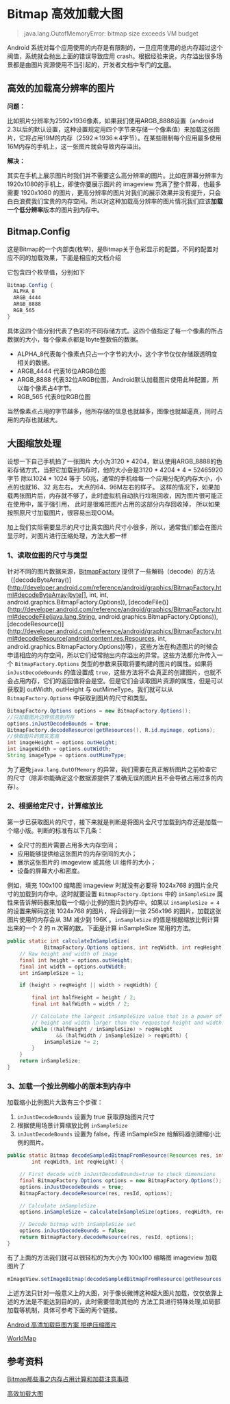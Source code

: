 # Bitmap 高效加载大图

> java.lang.OutofMemoryError: bitmap size exceeds VM budget

Android 系统对每个应用使用的内存是有限制的，一旦应用使用的总内存超过这个阀值，系统就会抛出上面的错误导致应用 crash。根据经验来说，内存溢出很多场景都是由图片资源使用不当引起的，开发者文档中专门的[文章](https://developer.android.com/training/displaying-bitmaps/index.html)。

## 高效的加载高分辨率的图片

**问题：**

比如照片分辨率为2592x1936像素，如果我们使用ARGB_8888设置（android 2.3以后的默认设置，这种设置规定用四个字节来存储一个像素值）来加载这张图片，它将占用19M的内存（2592＊1936＊4字节）。在某些限制每个应用最多使用16M内存的手机上，这一张图片就会导致内存溢出。

**解决：**

其实在手机上展示图片时我们并不需要这么高分辨率的图片。比如在屏幕分辨率为1920x1080的手机上，即使你要展示图片的 imageview 充满了整个屏幕，也最多需要 1920x1080 的图片，更高分辨率的图片对我们的展示效果并没有提升，只会白白浪费我们宝贵的内存空间。所以对这种加载高分辨率的图片情况我们应该**加载一个低分辨率**版本的图片到内存中。

## Bitmap.Config

这是Bitmap的一个内部类(枚举)，是Bitmap关于色彩显示的配置，不同的配置对应不同的加载效果，下面是相应的文档介绍

它包含四个枚举值，分别如下

```java
Bitmap.Config {
  ALPHA_8
  ARGB_4444
  ARGB_8888
  RGB_565
}
```

具体这四个值分别代表了色彩的不同存储方式。这四个值指定了每一个像素的所占数据的大小，每个像素点都是1byte整数倍的数据。

- ALPHA_8代表每个像素点只占一个字节的大小，这个字节仅仅存储跟透明度相关的数据。
- ARGB_4444 代表16位ARGB位图
- ARGB_8888 代表32位ARGB位图，Android默认加载图片使用此种配置，所以每个像素占4字节。
- RGB_565 代表8位RGB位图

当然像素点占用的字节越多，他所存储的信息也就越多，图像也就越逼真，同时占用的内存也就越大。

## 大图缩放处理

设想一下自己手机拍了一张图片 大小为3120 * 4204，默认使用ARGB_8888的色彩存储方式，当把它加载到内存时，他的大小会是3120 * 4204 * 4 = 52465920字节 除以1024 * 1024 等于 50兆，通常的手机给每一个应用分配的内存大小，小点的也就16、32 兆左右， 大点的64、96M左右的样子。 这样的情况下，如果加载两张图片后，内存就不够了，此时虚拟机自动执行垃圾回收，因为图片很可能正在使用中，属于强引用， 此时是很难把图片占用的这部分内存回收掉， 所以如果按照原尺寸加载图片，很容易出现OOM。

加上我们实际需要显示的尺寸比真实图片尺寸小很多，所以，通常我们都会在图片显示时，对图片进行压缩处理，方法大都一样

### 1、读取位图的尺寸与类型

针对不同的图片数据来源，[BitmapFactory](http://developer.android.com/reference/android/graphics/BitmapFactory.html) 提供了一些解码（decode）的方法（[decodeByteArray()](http://developer.android.com/reference/android/graphics/BitmapFactory.html#decodeByteArray(byte[], int, int, android.graphics.BitmapFactory.Options)), [decodeFile()](http://developer.android.com/reference/android/graphics/BitmapFactory.html#decodeFile(java.lang.String, android.graphics.BitmapFactory.Options)), [decodeResource()](http://developer.android.com/reference/android/graphics/BitmapFactory.html#decodeResource(android.content.res.Resources, int, android.graphics.BitmapFactory.Options))等），这些方法在构造图片的时候会申请相应的内存空间，所以它们经常抛出内存溢出的异常。这些方法都允许传入一个 `BitmapFactory.Options` 类型的参数来获取将要构建的图片的属性。如果将 `inJustDecodeBounds` 的值设置成 `true`，这些方法将不会真正的创建图片，也就不会占用内存，它们的返回值将会是空。但是它们会读取图片资源的属性，但是可以获取到 outWidth, outHeight 与 outMimeType。我们就可以从 `BitmapFactory.Options` 中获取到图片的尺寸和类型。

```java
BitmapFactory.Options options = new BitmapFactory.Options();
//只加载图片边界信息到内存
options.inJustDecodeBounds = true;
BitmapFactory.decodeResource(getResources(), R.id.myimage, options);
//获取图片的真实宽高
int imageHeight = options.outHeight;
int imageWidth = options.outWidth;
String imageType = options.outMimeType;
```

为了避免`java.lang.OutOfMemory` 的异常，我们需要在真正解析图片之前检查它的尺寸（除非你能确定这个数据源提供了准确无误的图片且不会导致占用过多的内存）。

### 2、根据给定尺寸，计算缩放比

第一步已获取图片的尺寸，接下来就是判断是将图片全尺寸加载到内存还是加载一个缩小版。判断的标准有以下几条：

* 全尺寸的图片需要占用多大内存空间；
* 应用能够提供给这张图片的内存空间的大小；
* 展示这张图片的 imageview 或其他 UI 组件的大小；
* 设备的屏幕大小和密度。

例如，填充 100x100 缩略图 imageview 时就没有必要将 1024x768 的图片全尺寸的加载到内存中。这时就要设置 `BitmapFactory.Options` 中的 `inSampleSize` 属性来告诉解码器来加载一个缩小比例的图片到内存中。如果以 `inSampleSize = 4` 的设置来解码这张 1024x768 的图片，将会得到一张 256x196 的图片，加载这张图片使用的内存会从 3M 减少到 196K 。`inSampleSize` 的值是根据缩放比例计算出来的一个 2 的 n 次幂的数。下面是计算 inSampleSize 常用的方法。

```java
public static int calculateInSampleSize(
            BitmapFactory.Options options, int reqWidth, int reqHeight) {
    // Raw height and width of image
    final int height = options.outHeight;
    final int width = options.outWidth;
    int inSampleSize = 1;

    if (height > reqHeight || width > reqWidth) {

        final int halfHeight = height / 2;
        final int halfWidth = width / 2;

        // Calculate the largest inSampleSize value that is a power of 2 and keeps both
        // height and width larger than the requested height and width.
        while ((halfHeight / inSampleSize) > reqHeight
                && (halfWidth / inSampleSize) > reqWidth) {
            inSampleSize *= 2;
        }
    }
    return inSampleSize;
}
```

### 3、加载一个按比例缩小的版本到内存中

加载缩小比例图片大致有三个步骤：

1. `inJustDecodeBounds` 设置为 true 获取原始图片尺寸
2. 根据使用场景计算缩放比例 `inSampleSize` 
3. `inJustDecodeBounds` 设置为 false，传递 inSampleSize 给解码器创建缩小比例的图片。

```java
public static Bitmap decodeSampledBitmapFromResource(Resources res, int resId,
        int reqWidth, int reqHeight) {

    // First decode with inJustDecodeBounds=true to check dimensions
    final BitmapFactory.Options options = new BitmapFactory.Options();
    options.inJustDecodeBounds = true;
    BitmapFactory.decodeResource(res, resId, options);

    // Calculate inSampleSize
    options.inSampleSize = calculateInSampleSize(options, reqWidth, reqHeight);

    // Decode bitmap with inSampleSize set
    options.inJustDecodeBounds = false;
    return BitmapFactory.decodeResource(res, resId, options);
}
```

有了上面的方法我们就可以很轻松的为大小为 100x100 缩略图 imageview 加载图片了

```java
mImageView.setImageBitmap(decodeSampledBitmapFromResource(getResources(), R.id.myimage, 100, 100));
```

上述方法只针对一般意义上的大图，对于像长微博这种超大图片加载，仅仅依靠上述的方法是不能达到目的的，此时需要借助其他的 方法工具进行特殊处理,如局部加载等机制，具体可参考下面的两个链接。

[Android 高清加载巨图方案 拒绝压缩图片](http://blog.csdn.net/lmj623565791/article/details/49300989)

[WorldMap](https://github.com/johnnylambada/WorldMap)

## 参考资料

[Bitmap那些事之内存占用计算和加载注意事项](http://www.androidchina.net/2194.html)

[高效加载大图](http://hukai.me/android-training-course-in-chinese/graphics/displaying-bitmaps/load-bitmap.html)